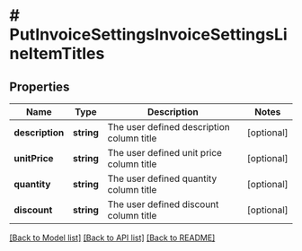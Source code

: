 # # PutInvoiceSettingsInvoiceSettingsLineItemTitles

## Properties

Name | Type | Description | Notes
------------ | ------------- | ------------- | -------------
**description** | **string** | The user defined description column title | [optional]
**unitPrice** | **string** | The user defined unit price column title | [optional]
**quantity** | **string** | The user defined quantity column title | [optional]
**discount** | **string** | The user defined discount column title | [optional]

[[Back to Model list]](../../README.md#models) [[Back to API list]](../../README.md#endpoints) [[Back to README]](../../README.md)
